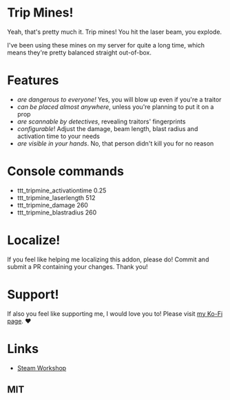 # Trip Mines!

Yeah, that's pretty much it. Trip mines! You hit the laser beam, you explode.

I've been using these mines on my server for quite a long time, which means they're pretty balanced straight out-of-box.

# Features
* *are dangerous to everyone!* Yes, you will blow up even if you're a traitor
* *can be placed almost anywhere*, unless you're planning to put it on a prop
* *are scannable by detectives*, revealing traitors' fingerprints
* *configurable*! Adjust the damage, beam length, blast radius and activation time to your needs
* *are visible in your hands*. No, that person didn't kill you for no reason

# Console commands
* ttt_tripmine_activationtime 0.25
* ttt_tripmine_laserlength 512
* ttt_tripmine_damage 260
* ttt_tripmine_blastradius 260

# Localize!
If you feel like helping me localizing this addon, please do!
Commit and submit a PR containing your changes. Thank you!

# Support!
If also you feel like supporting me, I would love you to!
Please visit [my Ko-Fi page](https://ko-fi.com/renova). ♥

# Links
* [Steam Workshop](https://steamcommunity.com/sharedfiles/filedetails/?id=1540310000)

## MIT
